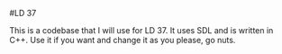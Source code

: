 #LD 37

This is a codebase that I will use for LD 37. It uses SDL and is written in C++. Use it if you want and change it as you please, go nuts.